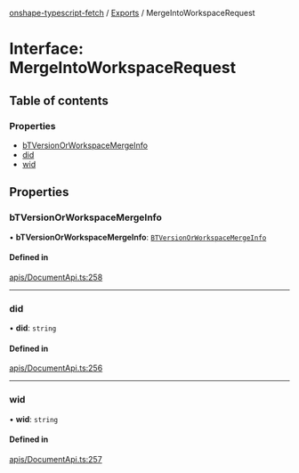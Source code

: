 [onshape-typescript-fetch](../README.md) / [Exports](../modules.md) / MergeIntoWorkspaceRequest

# Interface: MergeIntoWorkspaceRequest

## Table of contents

### Properties

- [bTVersionOrWorkspaceMergeInfo](MergeIntoWorkspaceRequest.md#btversionorworkspacemergeinfo)
- [did](MergeIntoWorkspaceRequest.md#did)
- [wid](MergeIntoWorkspaceRequest.md#wid)

## Properties

### bTVersionOrWorkspaceMergeInfo

• **bTVersionOrWorkspaceMergeInfo**: [`BTVersionOrWorkspaceMergeInfo`](BTVersionOrWorkspaceMergeInfo.md)

#### Defined in

[apis/DocumentApi.ts:258](https://github.com/toebes/onshape-typescript-fetch/blob/3e11ae1/apis/DocumentApi.ts#L258)

___

### did

• **did**: `string`

#### Defined in

[apis/DocumentApi.ts:256](https://github.com/toebes/onshape-typescript-fetch/blob/3e11ae1/apis/DocumentApi.ts#L256)

___

### wid

• **wid**: `string`

#### Defined in

[apis/DocumentApi.ts:257](https://github.com/toebes/onshape-typescript-fetch/blob/3e11ae1/apis/DocumentApi.ts#L257)
